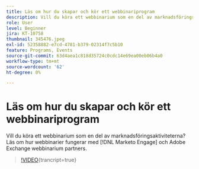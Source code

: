 ```yaml
---
title: Läs om hur du skapar och kör ett webbinariprogram
description: Vill du köra ett webbinarium som en del av marknadsföringsaktiviteterna? Läs om hur webbinarier fungerar med [!DNL Marketo Engage] och Adobe Exchange webbinarium partners.
role: User
level: Beginner
jira: KT-10758
thumbnail: 345476.jpeg
exl-id: 52358882-e7cd-4781-b379-02314f7c5b10
feature: Programs, Events
source-git-commit: 63d4aea1c818d35724c0cdc14e69ea00eb06b4a0
workflow-type: tm+mt
source-wordcount: '62'
ht-degree: 0%

---
```


# Läs om hur du skapar och kör ett webbinariprogram

Vill du köra ett webbinarium som en del av marknadsföringsaktiviteterna? Läs om hur webbinarier fungerar med [!DNL Marketo Engage] och Adobe Exchange webbinarium partners.

>[!VIDEO](https://video.tv.adobe.com/v/345476/?quality=12&learn=on){trancript=true}
